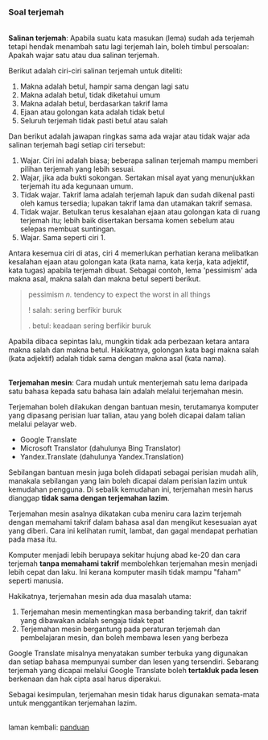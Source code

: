 ---
---

### Soal terjemah

&nbsp;  
**Salinan terjemah**: Apabila suatu kata masukan (lema)
sudah ada terjemah tetapi hendak menambah satu lagi terjemah
lain, boleh timbul persoalan: Apakah wajar satu atau dua
salinan terjemah.

Berikut adalah ciri-ciri salinan terjemah untuk diteliti:

1. Makna adalah betul, hampir sama dengan lagi satu
2. Makna adalah betul, tidak diketahui umum
3. Makna adalah betul, berdasarkan takrif lama
4. Ejaan atau golongan kata adalah tidak betul
5. Seluruh terjemah tidak pasti betul atau salah

Dan berikut adalah jawapan ringkas sama ada wajar atau tidak
wajar ada salinan terjemah bagi setiap ciri tersebut:

1. Wajar. Ciri ini adalah biasa; beberapa salinan
terjemah mampu memberi pilihan terjemah yang lebih sesuai.
2. Wajar, jika ada bukti sokongan. Sertakan misal ayat
yang menunjukkan terjemah itu ada kegunaan umum.
3. Tidak wajar. Takrif lama adalah terjemah lapuk dan
sudah dikenal pasti oleh kamus tersedia; lupakan takrif lama
dan utamakan takrif semasa.
4. Tidak wajar. Betulkan terus kesalahan ejaan atau
golongan kata di ruang terjemah itu; lebih baik disertakan
bersama komen sebelum atau selepas membuat suntingan.
5. Wajar. Sama seperti ciri 1.

Antara kesemua ciri di atas, ciri 4 memerlukan perhatian
kerana melibatkan kesalahan ejaan atau golongan kata (kata
nama, kata kerja, kata adjektif, kata tugas) apabila
terjemah dibuat. Sebagai contoh, lema 'pessimism' ada
makna asal, makna salah dan makna betul seperti berikut.

> pessimism *n.* tendency to expect the worst in all things
> 
> ! salah: sering berfikir buruk
> 
> . betul: keadaan sering berfikir buruk

Apabila dibaca sepintas lalu, mungkin tidak ada perbezaan
ketara antara makna salah dan makna betul. Hakikatnya,
golongan kata bagi makna salah (kata adjektif) adalah tidak
sama dengan makna asal (kata nama).

&nbsp;  
**Terjemahan mesin**: Cara mudah untuk menterjemah satu lema
daripada satu bahasa kepada satu bahasa lain adalah melalui
terjemahan mesin.

Terjemahan boleh dilakukan dengan bantuan mesin, terutamanya
komputer yang dipasang perisian luar talian, atau yang boleh
dicapai dalam talian melalui pelayar web.

- Google Translate
- Microsoft Translator (dahulunya Bing Translator)
- Yandex.Translate (dahulunya Yandex.Translation)

Sebilangan bantuan mesin juga boleh didapati sebagai
perisian mudah alih, manakala sebilangan yang lain boleh
dicapai dalam perisian lazim untuk kemudahan pengguna.
Di sebalik kemudahan ini, terjemahan mesin harus dianggap
**tidak sama dengan terjemahan lazim**.

Terjemahan mesin asalnya dikatakan cuba meniru cara lazim
terjemah dengan memahami takrif dalam bahasa asal dan
mengikut kesesuaian ayat yang diberi. Cara ini kelihatan
rumit, lambat, dan gagal mendapat perhatian pada masa itu.

Komputer menjadi lebih berupaya sekitar hujung abad ke-20
dan cara terjemah **tanpa memahami takrif** membolehkan
terjemahan mesin menjadi lebih cepat dan laku. Ini kerana
komputer masih tidak mampu "faham" seperti manusia.

Hakikatnya, terjemahan mesin ada dua masalah utama:

1. Terjemahan mesin mementingkan masa berbanding takrif,
dan takrif yang dibawakan adalah sengaja tidak tepat
2. Terjemahan mesin bergantung pada peraturan terjemah dan
pembelajaran mesin, dan boleh membawa lesen yang berbeza

Google Translate misalnya menyatakan sumber terbuka yang
digunakan dan setiap bahasa mempunyai sumber dan lesen
yang tersendiri. Sebarang terjemah yang dicapai melalui
Google Translate boleh **tertakluk pada lesen** berkenaan
dan hak cipta asal harus diperakui.

Sebagai kesimpulan, terjemahan mesin tidak harus digunakan
semata-mata untuk menggantikan terjemahan lazim.

&nbsp;  
laman kembali: [panduan][0]

  [0]: ../index.md
